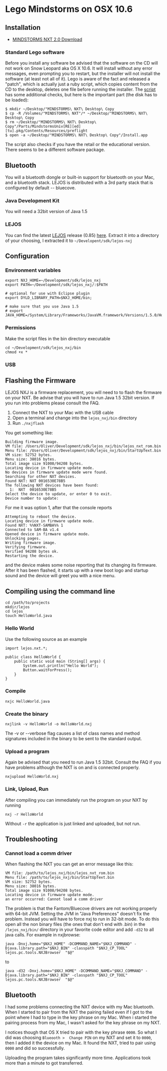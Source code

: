 # Lego Mindstorms on OSX 10.6

## Installation

- [MINDSTORMS NXT 2.0 Download](http://mindstorms.lego.com/en-gb/News/ReadMore/Default.aspx?id=351334)

### Standard Lego software

Before you install any software be advised that the software on the CD will not work on Snow Leopard aka OS X 10.6. It will install without any error messages, even prompting you to restart, but the installer will not install the software (at least not all of it). Lego is aware of the fact and released a "patch", which is actually just a ruby script, which copies content from the CD to the desktop, deletes one file before running the installer. The [script][patch-sl] has some additional checks, but here is the important part (the disk has to be loaded):

	$ mkdir ~/Desktop/"MINDSTORMS\ NXT\ Desktop\ Copy
	$ cp -R /Volumes/"MINDSTORMS\ NXT"/* ~/Desktop/"MINDSTORMS\ NXT\ Desktop\ Copy
	$ rm ~/Desktop/"MINDSTORMS\ NXT\ Desktop\ Copy"/Parts/MindstormsUniv[RE][ed][tu].pkg/Contents/Resources/preflight
	$ open -a ~/Desktop/"MINDSTORMS\ NXT\ Desktop\ Copy"/Install.app

The script also checks if you have the retail or the educational version. There seems to be a different software package.

## Bluetooth ##

You will a bluetooth dongle or  built-in support for bluetooth on your Mac, and a bluetooth stack. LEJOS is distributed with a 3rd party stack that is configured by default -- bluecove.

### Java Development Kit

You will need a 32bit version of Java 1.5

### LEJOS

You can find the latest [LEJOS][lejos] release (0.85) [here][lejos.download]. Extract it into a directory of your choosing, I extracted it to `~/Developent/sdk/lejos-nxj`

## Configuration

### Environment variables ###

	export NXJ_HOME=~/Development/sdk/lejos_nxj
	export PATH=~/Development/sdk/lejos_nxj/:$PATH

	# optional for use with Eclipse plugin
	export DYLD_LIBRARY_PATH=$NXJ_HOME/bin;

	# make sure that you use Java 1.5
	# export JAVA_HOME=/System/Library/Frameworks/JavaVM.framework/Versions/1.5.0/Home

### Permissions

Make the script files in the bin directory executable

	cd ~/Development/sdk/lejos_nxj/bin
	chmod +x *

### USB

## Flashing the Firmware ##

LEJOS NXJ is a firmware replacement, you will need to to flash the firmware on your NXT. Be advise that you will have to run Java 1.5 32bit version. If you run into problems please consult the FAQ.

1. Connect the NXT to your Mac with the USB cable
2. Open a terminal and change into the `lejos_nxj/bin` directory
3. Run `./nxjflash`

You get something like:

	Building firmware image.
	VM file: /Users/Oliver/Development/sdk/lejos_nxj/bin/lejos_nxt_rom.bin
	Menu file: /Users/Oliver/Development/sdk/lejos_nxj/bin/StartUpText.bin
	VM size: 52752 bytes.
	Menu size: 38016 bytes.
	Total image size 91008/94208 bytes.
	Locating device in firmware update mode.
	No devices in firmware update mode were found.
	Searching for other NXT devices.
	Found NXT: NXT 0016530E78B5
	The following NXT devices have been found:
	  1:  NXT  0016530E78B5
	Select the device to update, or enter 0 to exit.
	Device number to update:

For me it was option 1, after that the console reports

	Attempting to reboot the device.
	Locating device in firmware update mode.
	Found NXT: %%NXT-SAMBA%% 1
	Connected to SAM-BA v1.4
	Opened device in firmware update mode.
	Unlocking pages.
	Writing firmware image.
	Verifying firmware.
	Verified 94208 bytes ok.
	Restarting the device.

and the device makes some noise reporting that its changing its firmware. After it has been flashed, it starts up with a new boot logo and startup sound and the device will greet you with a nice menu.

## Compiling using the command line ##

	cd /path/to/projects
	mkdir/lejos
	cd lejos
	touch HelloWorld.java

### Hello World

Use the following source as an example

	import lejos.nxt.*;

	public class HelloWorld {
		public static void main (String[] args) {
			System.out.println("Hello World");
			Button.waitForPress();
		}
	}

### Compile

	nxjc HelloWorld.java

### Create the binary

	nxjlink -v HelloWorld -o HelloWorld.nxj

The -v or --verbose flag causes a list of class names and method signatures included in the binary to be sent to the standard output.

### Upload a program ###

Again be advised that you need to run Java 1.5 32bit. Consult the FAQ if you have problems although the NXT is on and is connected properly.

	nxjupload HelloWorld.nxj

### Link, Upload, Run ###

After compiling you can immediately run the program on your NXT by running

	nxj -r HelloWorld

Without `-r` the application is just linked and uploaded, but not run.

## Troubleshooting ##

### Cannot load a comm driver

When flashing the NXT you can get an error message like this:

	VM file: /path/to/lejos_nxj/bin/lejos_nxt_rom.bin
	Menu file: /path/to/lejos_nxj/bin/StartUpText.bin
	VM size: 52752 bytes.
	Menu size: 38016 bytes.
	Total image size 91008/94208 bytes.
	Locating device in firmware update mode.
	an error occurred: Cannot load a comm driver

The problem is that the Fantom/Bluecove drivers are not working properly with 64-bit JVM. Setting the JVM in "Java Preferences" doesn't fix the problem. Instead you will have to force nxj to run in 32-bit mode. To do this open all the non binary files (the ones that don't end with .bin) in the `/lejos_nxj/bin/` directory in your favorite code editor and add `-d32` to all java calls. For example in nxjbrowse:

	java -Dnxj.home="$NXJ_HOME" -DCOMMAND_NAME="$NXJ_COMMAND" -Djava.library.path="$NXJ_BIN" -classpath "$NXJ_CP_TOOL" lejos.pc.tools.NXJBrowser  "$@"

to

	java -d32 -Dnxj.home="$NXJ_HOME" -DCOMMAND_NAME="$NXJ_COMMAND" -Djava.library.path="$NXJ_BIN" -classpath "$NXJ_CP_TOOL" lejos.pc.tools.NXJBrowser  "$@"

## Bluetooth ##

I had some problems connecting the NXT device with my Mac bluetooth. When I started to pair from the NXT the pairing failed even if I got to the point where I had to type in the key phrase on my Mac. When i started the pairing process from my Mac, I wasn't asked for the key phrase on my NXT.

I notices though that OS X tried to pair with the key phrase `0000`. So what I did was choosing `Blueooth >  Change PIN` on my NXT and set it to `0000`, then I added it the device on my Mac. It found the NXT, tried to pair using `0000` and did so successfully.

Uploading the program takes significantly more time. Applications took more than a minute to got transferred.

[patch-sl]: http://cache.lego.com/upload/contentTemplating/Mindstorms2SupportFilesDownloads/otherfiles/download19F59F05CF386B50188A5B9FFE3C9BF2.zip

[lejos]: http://lejos.sourceforge.net/
[lejos.download]: http://sourceforge.net/projects/lejos/files/lejos-NXJ/0.8.5beta/lejos_NXJ_0_8_5beta.tar.gz/download

[lejos.sourceforge]: http://lejos.sourceforge.net/forum/viewtopic.php?t=1696&postdays=0&postorder=asc&start=30
[lejos.api]: http://lejos.sourceforge.net/p_technologies/nxt/nxj/api/index.html
